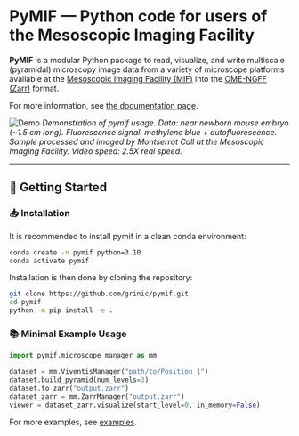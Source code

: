 # PyMIF — Python code for users of the Mesoscopic Imaging Facility

**PyMIF** is a modular Python package to read, visualize, and write multiscale (pyramidal) microscopy image data from a variety of microscope platforms available at the [Mesoscopic Imaging Facility (MIF)](https://www.embl.org/groups/mesoscopic-imaging-facility/) into the [OME-NGFF (Zarr)](https://ngff.openmicroscopy.org/) format.

For more information, see [the documentation page](https://grinic.github.io/pymif/).

![Demo](documentation/demo.gif)
*Demonstration of pymif usage. Data: near newborn mouse embryo (~1.5 cm long). Fluorescence signal: methylene blue + autofluorescence. Sample processed and imaged by Montserrat Coll at the Mesoscopic Imaging Facility. Video speed: 2.5X real speed.*

---

## 🚀 Getting Started

### 📥 Installation

It is recommended to install pymif in a clean conda environment:

```bash
conda create -n pymif python=3.10
conda activate pymif
```

Installation is then done by cloning the repository:

```bash
git clone https://github.com/grinic/pymif.git
cd pymif
python -m pip install -e .
```

### 📚 Minimal Example Usage

```python
import pymif.microscope_manager as mm

dataset = mm.ViventisManager("path/to/Position_1")
dataset.build_pyramid(num_levels=3)
dataset.to_zarr("output.zarr")
dataset_zarr = mm.ZarrManager("output.zarr")
viewer = dataset_zarr.visualize(start_level=0, in_memory=False)
```

For more examples, see [examples](examples/).
